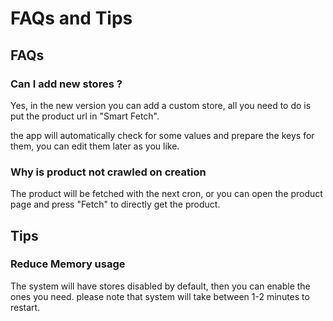 
# FAQs and Tips

## FAQs
### Can I add new stores ?
Yes, in the new version you can add a custom store, all you need to do is put the product url in "Smart Fetch".

the app will automatically check for some values and prepare the keys for them, you can edit them later as you like.

### Why is product not crawled on creation
The product will be fetched with the next cron, or you can open the product page and press "Fetch" to directly get the product.


## Tips

### Reduce Memory usage
The system will have stores disabled by default, then you can enable the ones you need. please note that system will take between 1-2 minutes to restart.



